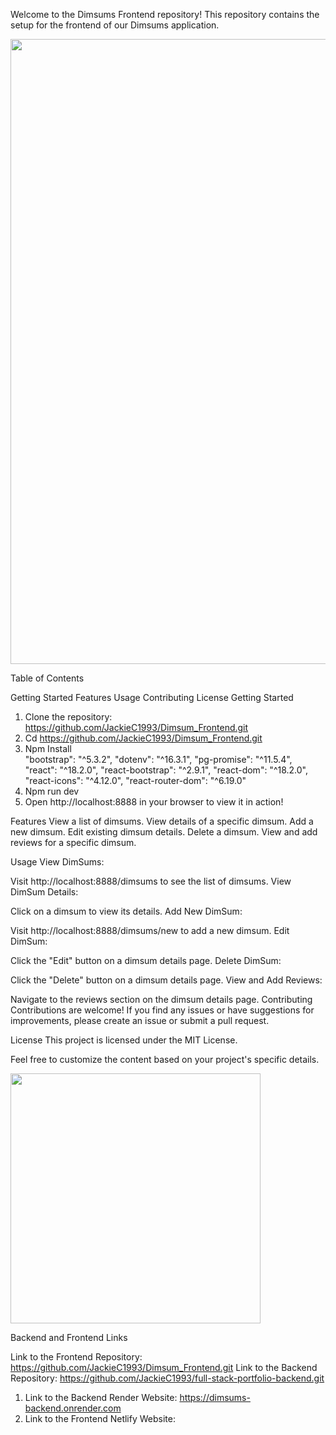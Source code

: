 Welcome to the Dimsums Frontend repository! This repository contains the setup for the frontend of our Dimsums application.

<img src= "https://res.cloudinary.com/sagacity/image/upload/c_crop,h_4480,w_6720,x_0,y_0/c_limit,dpr_auto,f_auto,fl_lossy,q_80,w_1080/DSB-Collage-01_heyfwj.jpg" width=1000 height=1000 >

Table of Contents

Getting Started
Features
Usage
Contributing
License
Getting Started
1. Clone the repository: https://github.com/JackieC1993/Dimsum_Frontend.git
2. Cd https://github.com/JackieC1993/Dimsum_Frontend.git
3. Npm Install  
    "bootstrap": "^5.3.2",
    "dotenv": "^16.3.1",
    "pg-promise": "^11.5.4",
    "react": "^18.2.0",
    "react-bootstrap": "^2.9.1",
    "react-dom": "^18.2.0",
    "react-icons": "^4.12.0",
    "react-router-dom": "^6.19.0"
4. Npm run dev
5. Open http://localhost:8888 in your browser to view it in action!

Features
View a list of dimsums.
View details of a specific dimsum.
Add a new dimsum.
Edit existing dimsum details.
Delete a dimsum.
View and add reviews for a specific dimsum.


Usage
View DimSums:

Visit http://localhost:8888/dimsums to see the list of dimsums.
View DimSum Details:

Click on a dimsum to view its details.
Add New DimSum:

Visit http://localhost:8888/dimsums/new to add a new dimsum.
Edit DimSum:

Click the "Edit" button on a dimsum details page.
Delete DimSum:

Click the "Delete" button on a dimsum details page.
View and Add Reviews:

Navigate to the reviews section on the dimsum details page.
Contributing
Contributions are welcome! If you find any issues or have suggestions for improvements, please create an issue or submit a pull request.

License
This project is licensed under the MIT License.

Feel free to customize the content based on your project's specific details.

<img src = "https://encrypted-tbn0.gstatic.com/images?q=tbn:ANd9GcTNue9Oo5lgzsehLQOCzllOF2XUSyW5nW_19g&usqp=CAU" width=400  height=400>


Backend and Frontend Links

Link to the Frontend Repository: https://github.com/JackieC1993/Dimsum_Frontend.git
Link to the Backend Repository: https://github.com/JackieC1993/full-stack-portfolio-backend.git


1. Link to the Backend Render Website: https://dimsums-backend.onrender.com
2. Link to the Frontend Netlify Website: 

